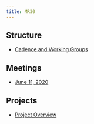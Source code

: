 ```yaml
---
title: MR30
---
```


## Structure
- [Cadence and Working Groups](/structure/index.md)

## Meetings
- [June 11, 2020](/meetings/2020-06-11.md)

## Projects
- [Project Overview](/projects/index.md)

